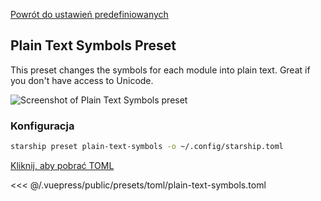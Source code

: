 [Powrót do ustawień predefiniowanych](./README.md#plain-text-symbols)

## Plain Text Symbols Preset

This preset changes the symbols for each module into plain text. Great if you don't have access to Unicode.

![Screenshot of Plain Text Symbols preset](/presets/img/plain-text-symbols.png)

### Konfiguracja

```sh
starship preset plain-text-symbols -o ~/.config/starship.toml
```

[Kliknij, aby pobrać TOML](/presets/toml/plain-text-symbols.toml)

<<< @/.vuepress/public/presets/toml/plain-text-symbols.toml
